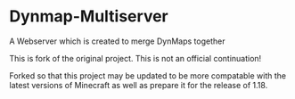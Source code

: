 Dynmap-Multiserver
==================

A Webserver which is created to merge DynMaps together

This is fork of the original project. This is not an official continuation!

Forked so that this project may be updated to be more compatable with the latest versions of Minecraft as well as prepare it for the release of 1.18.
